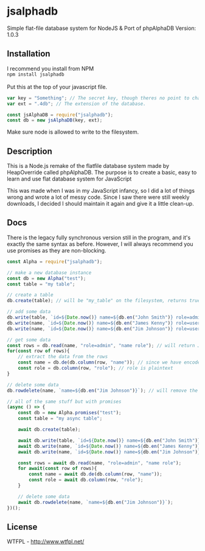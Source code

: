 # jsalphadb
Simple flat-file database system for NodeJS &amp; Port of phpAlphaDB
Version: 1.0.3

## Installation
I recommend you install from NPM<br>
`npm install jsalphadb`<br>
<br>
Put this at the top of your javascript file.

```js
var key = "Something"; // The secret key, though theres no point to changing it.
var ext = ".4db"; // The extension of the database.

const jsAlphaDB = require("jsalphadb");
const db = new jsAlphaDB(key, ext);
```
Make sure node is allowed to write to the filesystem.

## Description
This is a Node.js remake of the flatfile database system made by HeapOverride called phpAlphaDB.
The purpose is to create a basic, easy to learn and use flat database system for JavaScript

This was made when I was in my JavaScript infancy, so I did a lot of things wrong and wrote a lot of messy code.
Since I saw there were still weekly downloads, I decided I should maintain it again and give it a little clean-up.

## Docs
There is the legacy fully synchronous version still in the program, and it's exactly the same syntax as before. However, I will always recommend you use promises as they are non-blocking.

```js
const Alpha = require("jsalphadb");

// make a new database instance
const db = new Alpha("test");
const table = "my table";

// create a table
db.create(table); // will be "my_table" on the filesystem, returns true or false if it was successful in creating it.

// add some data
db.write(table, `id=${Date.now()} name=${db.en("John Smith")} role=admin`); // each of these returns true or false if it was successful in writing it.
db.write(name, `id=${Date.now()} name=${db.en("James Kenny")} role=user`); // since we have spaces in the name, we need to encode it for it to be stored properly.
db.write(name, `id=${Date.now()} name=${db.en("Jim Johnson")} role=user`);

// get some data
const rows = db.read(name, "role=admin", "name role"); // will return James Kenny and Jim Johnson rows, with name and role. excluses the id row cuz we didn't select it.
for(const row of rows){
    // extract the data from the rows
    const name = db.de(db.column(row, "name")); // since we have encoded the name, we need to decode it now.
    const role = db.column(row, "role"); // role is plaintext
}

// delete some data
db.rowdelete(name, `name=${db.en("Jim Johnson")}`); // will remove the Jim Johnson row in our table.

// all of the same stuff but with promises
(async () => {
    const db = new Alpha.promises("test");
    const table = "my async table";

    await db.create(table);

    await db.write(table, `id=${Date.now()} name=${db.en("John Smith")} role=admin`);
    await db.write(name, `id=${Date.now()} name=${db.en("James Kenny")} role=user`);
    await db.write(name, `id=${Date.now()} name=${db.en("Jim Johnson")} role=user`);

    const rows = await db.read(name, "role=admin", "name role");
    for await(const row of rows){
        const name = await db.de(db.column(row, "name"));
        const role = await db.column(row, "role");
    }

    // delete some data
    await db.rowdelete(name, `name=${db.en("Jim Johnson")}`);
})();
```

## License
WTFPL - http://www.wtfpl.net/
